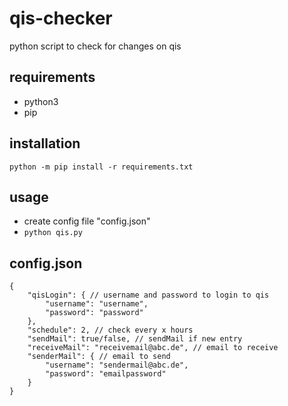 # qis-checker
python script to check for changes on qis

## requirements
- python3
- pip

## installation
```python -m pip install -r requirements.txt```

## usage
- create config file "config.json"
- ```python qis.py```

## config.json
```
{
    "qisLogin": { // username and password to login to qis
        "username": "username",
        "password": "password"
    },
    "schedule": 2, // check every x hours
    "sendMail": true/false, // sendMail if new entry
    "receiveMail": "receivemail@abc.de", // email to receive
    "senderMail": { // email to send
        "username": "sendermail@abc.de",
        "password": "emailpassword"
    }
}
```